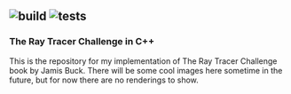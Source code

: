 ![build](https://github.com/viagostini/raytracing/workflows/build/badge.svg)
![tests](https://github.com/viagostini/raytracing/workflows/tests/badge.svg)
-----

### The Ray Tracer Challenge in C++

This is the repository for my implementation of The Ray Tracer Challenge book by Jamis Buck.
There will be some cool images here sometime in the future, but for now there are no renderings to show.
